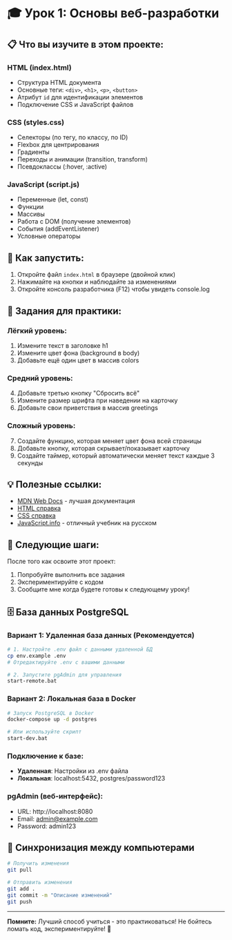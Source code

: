 # 🎓 Урок 1: Основы веб-разработки

## 📋 Что вы изучите в этом проекте:

### HTML (index.html)
- Структура HTML документа
- Основные теги: `<div>`, `<h1>`, `<p>`, `<button>`
- Атрибут `id` для идентификации элементов
- Подключение CSS и JavaScript файлов

### CSS (styles.css)
- Селекторы (по тегу, по классу, по ID)
- Flexbox для центрирования
- Градиенты
- Переходы и анимации (transition, transform)
- Псевдоклассы (:hover, :active)

### JavaScript (script.js)
- Переменные (let, const)
- Функции
- Массивы
- Работа с DOM (получение элементов)
- События (addEventListener)
- Условные операторы

## 🚀 Как запустить:

1. Откройте файл `index.html` в браузере (двойной клик)
2. Нажимайте на кнопки и наблюдайте за изменениями
3. Откройте консоль разработчика (F12) чтобы увидеть console.log

## 📝 Задания для практики:

### Лёгкий уровень:
1. Измените текст в заголовке h1
2. Измените цвет фона (background в body)
3. Добавьте ещё один цвет в массив colors

### Средний уровень:
4. Добавьте третью кнопку "Сбросить всё"
5. Измените размер шрифта при наведении на карточку
6. Добавьте свои приветствия в массив greetings

### Сложный уровень:
7. Создайте функцию, которая меняет цвет фона всей страницы
8. Добавьте кнопку, которая скрывает/показывает карточку
9. Создайте таймер, который автоматически меняет текст каждые 3 секунды

## 💡 Полезные ссылки:

- [MDN Web Docs](https://developer.mozilla.org/ru/) - лучшая документация
- [HTML справка](https://htmlreference.io/)
- [CSS справка](https://cssreference.io/)
- [JavaScript.info](https://learn.javascript.ru/) - отличный учебник на русском

## 🎯 Следующие шаги:

После того как освоите этот проект:
1. Попробуйте выполнить все задания
2. Экспериментируйте с кодом
3. Сообщите мне когда будете готовы к следующему уроку!

## 🗄️ База данных PostgreSQL

### Вариант 1: Удаленная база данных (Рекомендуется)
```bash
# 1. Настройте .env файл с данными удаленной БД
cp env.example .env
# Отредактируйте .env с вашими данными

# 2. Запустите pgAdmin для управления
start-remote.bat
```

### Вариант 2: Локальная база в Docker
```bash
# Запуск PostgreSQL в Docker
docker-compose up -d postgres

# Или используйте скрипт
start-dev.bat
```

### Подключение к базе:
- **Удаленная**: Настройки из .env файла
- **Локальная**: localhost:5432, postgres/password123

### pgAdmin (веб-интерфейс):
- URL: http://localhost:8080
- Email: admin@example.com
- Password: admin123

## 🔄 Синхронизация между компьютерами

```bash
# Получить изменения
git pull

# Отправить изменения
git add .
git commit -m "Описание изменений"
git push
```

---

**Помните:** Лучший способ учиться - это практиковаться! Не бойтесь ломать код, экспериментируйте! 🚀

